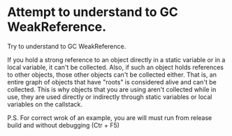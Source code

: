 # Attempt to understand to GC WeakReference.

Try to understand to GC WeakReference.

If you hold a strong reference to an object directly in a static variable or in a local variable, it can't be collected. Also, if such an object holds references to other objects, those other objects can't be collected either. That is, an entire graph of objects that have "roots" is considered alive and can't be collected. This is why objects that you are using aren't collected while in use, they are used directly or indirectly through static variables or local variables on the callstack.

P.S. For correct wrok of an example, you are will must run from release build and without debugging (Ctr + F5)
